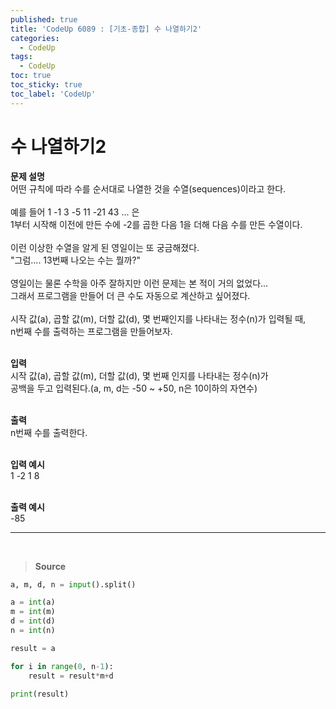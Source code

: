 ```yaml
---
published: true
title: 'CodeUp 6089 : [기초-종합] 수 나열하기2'
categories:
  - CodeUp
tags:
  - CodeUp
toc: true
toc_sticky: true
toc_label: 'CodeUp'
---
```


# 수 나열하기2

**문제 설명**  
어떤 규칙에 따라 수를 순서대로 나열한 것을 수열(sequences)이라고 한다.  
<br>
예를 들어
1 -1 3 -5 11 -21 43 ... 은  
1부터 시작해 이전에 만든 수에 -2를 곱한 다음 1을 더해 다음 수를 만든 수열이다.  
<br>
이런 이상한 수열을 알게 된 영일이는 또 궁금해졌다.  
"그럼.... 13번째 나오는 수는 뭘까?"  
<br>
영일이는 물론 수학을 아주 잘하지만 이런 문제는 본 적이 거의 없었다...  
그래서 프로그램을 만들어 더 큰 수도 자동으로 계산하고 싶어졌다.  
<br>
시작 값(a), 곱할 값(m), 더할 값(d), 몇 번째인지를 나타내는 정수(n)가 입력될 때,  
n번째 수를 출력하는 프로그램을 만들어보자.  
<br>

**입력**  
시작 값(a), 곱할 값(m), 더할 값(d), 몇 번째 인지를 나타내는 정수(n)가  
공백을 두고 입력된다.(a, m, d는 -50 ~ +50, n은 10이하의 자연수)  
<br>

**출력**  
n번째 수를 출력한다.  
<br>

**입력 예시**  
1 -2 1 8  
<br>

**출력 예시**  
-85

---

<br>

> **Source**

```python
a, m, d, n = input().split()

a = int(a)
m = int(m)
d = int(d)
n = int(n)

result = a

for i in range(0, n-1):
    result = result*m+d

print(result)
```
